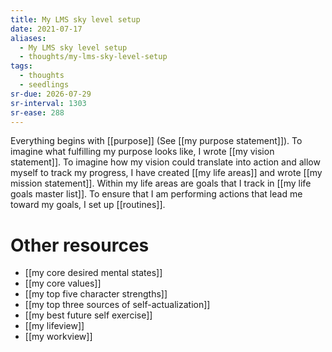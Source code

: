 ```yaml
---
title: My LMS sky level setup
date: 2021-07-17
aliases:
  - My LMS sky level setup
  - thoughts/my-lms-sky-level-setup
tags:
  - thoughts
  - seedlings
sr-due: 2026-07-29
sr-interval: 1303
sr-ease: 288
---
```

Everything begins with [[purpose]] (See [[my purpose statement]]). To imagine what fulfilling my purpose looks like, I wrote [[my vision statement]]. To imagine how my vision could translate into action and allow myself to track my progress, I have created [[my life areas]] and wrote [[my mission statement]]. Within my life areas are goals that I track in [[my life goals master list]]. To ensure that I am performing actions that lead me toward my goals, I set up [[routines]].

# Other resources

- [[my core desired mental states]]
- [[my core values]]
- [[my top five character strengths]]
- [[my top three sources of self-actualization]]
- [[my best future self exercise]]
- [[my lifeview]]
- [[my workview]]